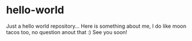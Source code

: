 # hello-world
Just a hello world repository...
Here is something about me, I do like moon tacos too, no question anout that :)
See you soon!
